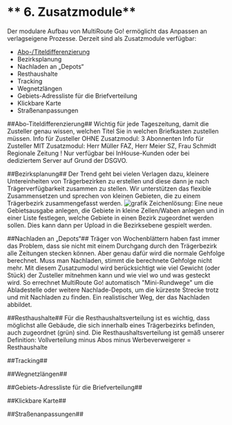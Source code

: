 # ** 6. Zusatzmodule**

Der modulare Aufbau von MultiRoute Go! ermöglicht das Anpassen an verlagseigene Prozesse. Derzeit sind als Zusatzmodule verfügbar:

- [Abo-/Titeldifferenzierung](#abo-titeldifferenzierung)
- Bezirksplanung
- Nachladen an „Depots“
- Resthaushalte
- Tracking
- Wegnetzlängen
- Gebiets-Adressliste für die Briefverteilung
- Klickbare Karte
- Straßenanpassungen

    
##Abo-Titeldifferenzierung##
Wichtig für jede Tageszeitung, damit die Zusteller genau wissen, welchen Titel Sie in welchen Briefkasten zustellen müssen. 
Info für Zusteller OHNE Zusatzmodul: 3 Abonnenten
Info für Zusteller MIT Zusatzmodul: Herr Müller FAZ, Herr Meier SZ, Frau Schmidt Regionale Zeitung
! Nur verfügbar bei InHouse-Kunden oder bei dediziertem Server auf Grund der DSGVO.

##Bezirksplanung##
Der Trend geht bei vielen Verlagen dazu, kleinere Untereinheiten von Trägerbezirken zu erstellen und diese dann je nach Trägerverfügbarkeit zusammen zu stellen. Wir unterstützen das flexible Zusammensetzen und sprechen von kleinen Gebieten, die zu einem Trägerbezirk zusammengefasst werden. 
![grafik](https://user-images.githubusercontent.com/99329016/166670122-780d45a7-e1d7-4db6-ba07-d0add5704588.png)
Zeichenlösung:
Eine neue Gebietsausgabe anlegen, die Gebiete in kleine Zellen/Waben anlegen und in einer Liste
festlegen, welche Gebiete in einen Bezirk zugeordnet werden sollen. Dies kann dann per Upload in
die Bezirksebene gespielt werden.

##Nachladen an „Depots“##
Träger von Wochenblättern haben fast immer das Problem, dass sie nicht mit einem Durchgang durch den Trägerbezirk alle Zeitungen stecken können. Aber genau dafür wird die normale Gehfolge berechnet. Muss man Nachladen, stimmt die berechnete Gehfolge nicht mehr.
Mit diesem Zusatzumodul wird berücksichtigt wie viel Gewicht (oder Stück) der Zusteller mitnehmen kann und wie viel wo und was gesteckt wird. So errechnet MultiRoute Go! automatisch "Mini-Rundwege" um die Abladestelle oder weitere Nachlade-Depots, um die kürzeste Strecke trotz und mit Nachladen zu finden. 
Ein realistischer Weg, der das Nachladen abbildet.


##Resthaushalte##
Für die Resthaushaltsverteilung ist es wichtig, dass möglichst alle Gebäude, die sich innerhalb eines Trägerbezirks befinden, auch zugeordnet (grün) sind. Die Resthaushaltsverteilung ist gemäß unserer Definition:
Vollverteilung minus Abos minus Werbeverweigerer = Resthaushalte 

##Tracking##


##Wegnetzlängen##


##Gebiets-Adressliste für die Briefverteilung##

##Klickbare Karte##

##Straßenanpassungen##
